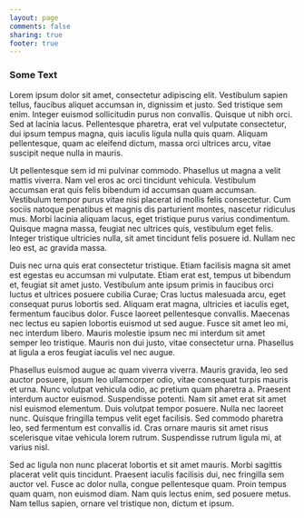 ```yaml
---
layout: page
comments: false
sharing: true
footer: true
---
```


### Some Text


Lorem ipsum dolor sit amet, consectetur adipiscing elit. Vestibulum sapien tellus, faucibus aliquet accumsan in, dignissim et justo. Sed tristique sem enim. Integer euismod sollicitudin purus non convallis. Quisque ut nibh orci. Sed at lacinia lacus. Pellentesque pharetra, erat vel vulputate consectetur, dui ipsum tempus magna, quis iaculis ligula nulla quis quam. Aliquam pellentesque, quam ac eleifend dictum, massa orci ultrices arcu, vitae suscipit neque nulla in mauris.

Ut pellentesque sem id mi pulvinar commodo. Phasellus ut magna a velit mattis viverra. Nam vel eros ac orci tincidunt vehicula. Vestibulum accumsan erat quis felis bibendum id accumsan quam accumsan. Vestibulum tempor purus vitae nisi placerat id mollis felis consectetur. Cum sociis natoque penatibus et magnis dis parturient montes, nascetur ridiculus mus. Morbi lacinia aliquam lacus, eget tristique purus varius condimentum. Quisque magna massa, feugiat nec ultrices quis, vestibulum eget felis. Integer tristique ultricies nulla, sit amet tincidunt felis posuere id. Nullam nec leo est, ac gravida massa.

Duis nec urna quis erat consectetur tristique. Etiam facilisis magna sit amet est egestas eu accumsan mi vulputate. Etiam erat est, tempus ut bibendum et, feugiat sit amet justo. Vestibulum ante ipsum primis in faucibus orci luctus et ultrices posuere cubilia Curae; Cras luctus malesuada arcu, eget consequat purus lobortis sed. Aliquam erat magna, ultricies et iaculis eget, fermentum faucibus dolor. Fusce laoreet pellentesque convallis. Maecenas nec lectus eu sapien lobortis euismod ut sed augue. Fusce sit amet leo mi, nec interdum libero. Mauris molestie ipsum nec mi interdum sit amet semper leo tristique. Mauris non dui justo, vitae consectetur urna. Phasellus at ligula a eros feugiat iaculis vel nec augue.

Phasellus euismod augue ac quam viverra viverra. Mauris gravida, leo sed auctor posuere, ipsum leo ullamcorper odio, vitae consequat turpis mauris et urna. Nunc volutpat vehicula odio, ac pretium quam pharetra a. Praesent interdum auctor euismod. Suspendisse potenti. Nam sit amet erat sit amet nisl euismod elementum. Duis volutpat tempor posuere. Nulla nec laoreet nunc. Quisque fringilla tempus velit eget facilisis. Sed commodo pharetra leo, sed fermentum est convallis id. Cras ornare mauris sit amet risus scelerisque vitae vehicula lorem rutrum. Suspendisse rutrum ligula mi, at varius nisl.

Sed ac ligula non nunc placerat lobortis et sit amet mauris. Morbi sagittis placerat velit quis tincidunt. Praesent iaculis facilisis dui, nec fringilla sem auctor vel. Fusce ac dolor nulla, congue pellentesque quam. Proin tempus quam quam, non euismod diam. Nam quis lectus enim, sed posuere metus. Nam tellus sapien, ornare vel tristique non, dictum et ipsum.


